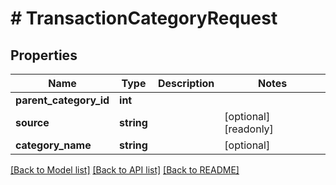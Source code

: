 # # TransactionCategoryRequest

## Properties

Name | Type | Description | Notes
------------ | ------------- | ------------- | -------------
**parent_category_id** | **int** |  |
**source** | **string** |  | [optional] [readonly]
**category_name** | **string** |  | [optional]

[[Back to Model list]](../../README.md#models) [[Back to API list]](../../README.md#endpoints) [[Back to README]](../../README.md)
